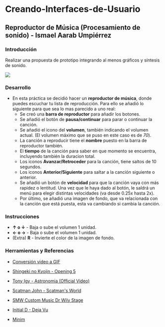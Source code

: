 # Creando-Interfaces-de-Usuario
## Reproductor de Música (Procesamiento de sonido) - Ismael Aarab Umpiérrez

### Introducción
Realizar una propuesta de prototipo integrando al menos gráficos y síntesis de sonido.

![](reproductor.gif)

### Desarrollo
- En esta práctica se decidió hacer un **reproductor de música**, donde puedes escuchar tu lista de reproducción. Para ello se añadió lo siguiente para que sea lo mas parecido a uno real:
  - Se creó una **barra de reproductor** para añadir los botones.
  - Se añadió el botón de **pausa/continuar** para parar o continuar la canción.
  - Se añadió el icono del **volumen**, también indicando el volumen actual. (El volumen máximo que se puso en este caso es de *70*).
  - La canción a reproducir tiene el **nombre** puesto en la barra de reproductor también.
  - El **tiempo** de la canción para saber en que momento se encuentra, incluyendo también la duracion total.
  - Los iconos **Avanzar/Retroceder** para la canción, tiene saltos de 10 segundos.
  - Los iconos **Anterior/Siguiente** para saltar a la canción siguiente o anterior.
  - Se añadió un botón de **velocidad** para que la canción vaya con más rapidez o lentitud. Una vez que le haya dado al botón, le saldrá un menú para elegir distintas velocidades (va desde 0.25x hasta 2x).
  - Por último, se añadió una imagen de fondo, que va relacionada con la canción que está puesta, esta va cambiando si cambia la canción.

### Instrucciones
  - **↑ o ↓** - Baja o sube el volumen 1 unidad.
  - **← o →** - Baja o sube el volumen 1 unidad.
  - (Extra) **R** - Invierte el color de la imagen de fondo.
  
  
### Herramientas y Referencias
  
  - [Conversión video a GIF](https://imagen.online-convert.com/es/convertir-a-gif)
  
  - [Shingeki no Kyojin - Opening 5](https://www.youtube.com/watch?v=0dK7JgKivQM)
  
  - [Tony Igy - Astronomia (Official Video)](https://www.youtube.com/watch?v=--cxZbnmmoc)
  
  - [Scatman John - Scatman's World](https://www.youtube.com/watch?v=Ic2Cjw7kydI)
  
  - [SMW Custom Music Dr Wily Stage](https://www.youtube.com/watch?v=b9kNlHeOTt4)
  
  - [Initial D - Deja Vu](https://www.youtube.com/watch?v=dv13gl0a-FA)
  
  - [Minim](http://code.compartmental.net/tools/minim/)
  
